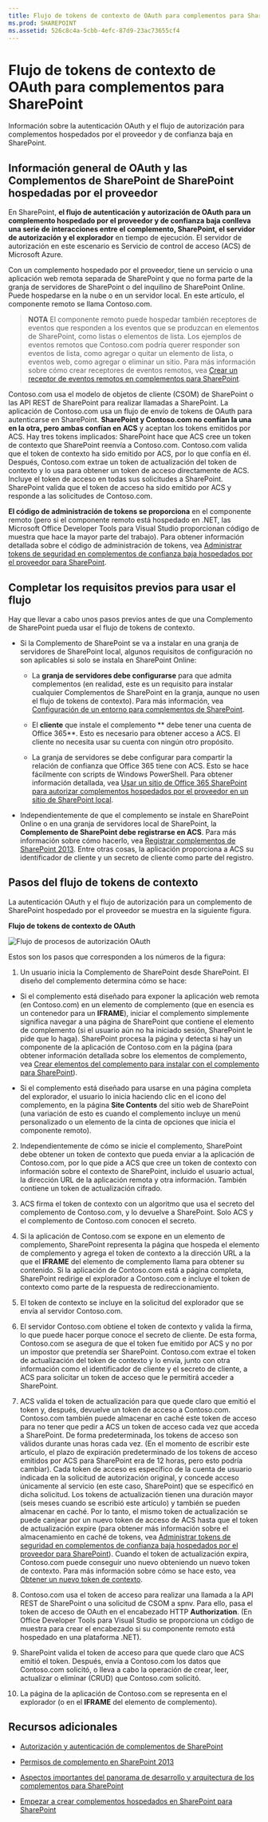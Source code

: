 ```yaml
---
title: Flujo de tokens de contexto de OAuth para complementos para SharePoint
ms.prod: SHAREPOINT
ms.assetid: 526c8c4a-5cbb-4efc-87d9-23ac73655cf4
---
```



# Flujo de tokens de contexto de OAuth para complementos para SharePoint
Información sobre la autenticación OAuth y el flujo de autorización para complementos hospedados por el proveedor y de confianza baja en SharePoint.
## Información general de OAuth y las Complementos de SharePoint de SharePoint hospedadas por el proveedor
<a name="OAuth_Actors"> </a>

En SharePoint, **el flujo de autenticación y autorización de OAuth para un complemento hospedado por el proveedor y de confianza baja conlleva una serie de interacciones entre el complemento, SharePoint, el servidor de autorización y el explorador** en tiempo de ejecución. El servidor de autorización en este escenario es Servicio de control de acceso (ACS) de Microsoft Azure.



Con un complemento hospedado por el proveedor, tiene un servicio o una aplicación web remota separada de SharePoint y que no forma parte de la granja de servidores de SharePoint o del inquilino de SharePoint Online. Puede hospedarse en la nube o en un servidor local. En este artículo, el componente remoto se llama Contoso.com.




> **NOTA**
> El componente remoto puede hospedar también receptores de eventos que responden a los eventos que se produzcan en elementos de SharePoint, como listas o elementos de lista. Los ejemplos de eventos remotos que Contoso.com podría querer responder son eventos de lista, como agregar o quitar un elemento de lista, o eventos web, como agregar o eliminar un sitio. Para más información sobre cómo crear receptores de eventos remotos, vea  [Crear un receptor de eventos remotos en complementos para SharePoint](create-a-remote-event-receiver-in-sharepoint-add-ins.md). 




Contoso.com usa el modelo de objetos de cliente (CSOM) de SharePoint o las API REST de SharePoint para realizar llamadas a SharePoint. La aplicación de Contoso.com usa un flujo de envío de tokens de OAuth para autenticarse en SharePoint. **SharePoint y Contoso.com no confían la una en la otra, pero ambas confían en ACS** y aceptan los tokens emitidos por ACS. Hay tres tokens implicados: SharePoint hace que ACS cree un token de contexto que SharePoint reenvía a Contoso.com. Contoso.com valida que el token de contexto ha sido emitido por ACS, por lo que confía en él. Después, Contoso.com extrae un token de actualización del token de contexto y lo usa para obtener un token de acceso directamente de ACS. Incluye el token de acceso en todas sus solicitudes a SharePoint. SharePoint valida que el token de acceso ha sido emitido por ACS y responde a las solicitudes de Contoso.com.



 **El código de administración de tokens se proporciona** en el componente remoto (pero si el componente remoto está hospedado en .NET, las Microsoft Office Developer Tools para Visual Studio proporcionan código de muestra que hace la mayor parte del trabajo). Para obtener información detallada sobre el código de administración de tokens, vea [Administrar tokens de seguridad en complementos de confianza baja hospedados por el proveedor para SharePoint](handle-security-tokens-in-provider-hosted-low-trust-sharepoint-add-ins.md).




## Completar los requisitos previos para usar el flujo
<a name="Prerequisites"> </a>

Hay que llevar a cabo unos pasos previos antes de que una Complemento de SharePoint pueda usar el flujo de tokens de contexto. 




- Si la Complemento de SharePoint se va a instalar en una granja de servidores de SharePoint local, algunos requisitos de configuración no son aplicables si solo se instala en SharePoint Online:

  - La **granja de servidores debe configurarse** para que admita complementos (en realidad, este es un requisito para instalar cualquier Complementos de SharePoint en la granja, aunque no usen el flujo de tokens de contexto). Para más información, vea [Configuración de un entorno para complementos de SharePoint](http://technet.microsoft.com/es-es/library/fp161236%28v=office.15%29.aspx).


  - El **cliente** que instale el complemento ** debe tener una cuenta de Office 365**. Esto es necesario para obtener acceso a ACS. El cliente no necesita usar su cuenta con ningún otro propósito.


  - La granja de servidores se debe configurar para compartir la relación de confianza que Office 365 tiene con ACS. Esto se hace fácilmente con scripts de Windows PowerShell. Para obtener información detallada, vea  [Usar un sitio de Office 365 SharePoint para autorizar complementos hospedados por el proveedor en un sitio de SharePoint local](use-an-office-365-sharepoint-site-to-authorize-provider-hosted-add-ins-on-an-on.md).


- Independientemente de que el complemento se instale en SharePoint Online o en una granja de servidores local de SharePoint, la **Complemento de SharePoint debe registrarse en ACS**. Para más información sobre cómo hacerlo, vea [Registrar complementos de SharePoint 2013](register-sharepoint-add-ins-2013.md). Entre otras cosas, la aplicación proporciona a ACS su identificador de cliente y un secreto de cliente como parte del registro.



## Pasos del flujo de tokens de contexto
<a name="OAuth_ProcessFlowSteps"> </a>

La autenticación OAuth y el flujo de autorización para un complemento de SharePoint hospedado por el proveedor se muestra en la siguiente figura.




**Flujo de tokens de contexto de OAuth**








![Flujo de procesos de autorización OAuth](images/833fcdcc-1755-438b-9ada-dce9646564c0.gif)



Estos son los pasos que corresponden a los números de la figura:








1. Un usuario inicia la Complemento de SharePoint desde SharePoint. El diseño del complemento determina cómo se hace:

  - Si el complemento está diseñado para exponer la aplicación web remota (en Contoso.com) en un elemento de complemento (que en esencia es un contenedor para un **IFRAME**), iniciar el complemento simplemente significa navegar a una página de SharePoint que contiene el elemento de complemento (si el usuario aún no ha iniciado sesión, SharePoint le pide que lo haga). SharePoint procesa la página y detecta si hay un componente de la aplicación de Contoso.com en la página (para obtener información detallada sobre los elementos de complemento, vea  [Crear elementos del complemento para instalar con el complemento para SharePoint](create-add-in-parts-to-install-with-your-sharepoint-add-in.md)).


  - Si el complemento está diseñado para usarse en una página completa del explorador, el usuario lo inicia haciendo clic en el icono del complemento, en la página **Site Contents** del sitio web de SharePoint (una variación de esto es cuando el complemento incluye un menú personalizado o un elemento de la cinta de opciones que inicia el componente remoto).


2. Independientemente de cómo se inicie el complemento, SharePoint debe obtener un token de contexto que pueda enviar a la aplicación de Contoso.com, por lo que pide a ACS que cree un token de contexto con información sobre el contexto de SharePoint, incluido el usuario actual, la dirección URL de la aplicación remota y otra información. También contiene un token de actualización cifrado.


3. ACS firma el token de contexto con un algoritmo que usa el secreto del complemento de Contoso.com, y lo devuelve a SharePoint. Solo ACS y el complemento de Contoso.com conocen el secreto.


4. Si la aplicación de Contoso.com se expone en un elemento de complemento, SharePoint representa la página que hospeda el elemento de complemento y agrega el token de contexto a la dirección URL a la que el **IFRAME** del elemento de complemento llama para obtener su contenido. Si la aplicación de Contoso.com está a página completa, SharePoint redirige el explorador a Contoso.com e incluye el token de contexto como parte de la respuesta de redireccionamiento.


5. El token de contexto se incluye en la solicitud del explorador que se envía al servidor Contoso.com.


6. El servidor Contoso.com obtiene el token de contexto y valida la firma, lo que puede hacer porque conoce el secreto de cliente. De esta forma, Contoso.com se asegura de que el token fue emitido por ACS y no por un impostor que pretendía ser SharePoint. Contoso.com extrae el token de actualización del token de contexto y lo envía, junto con otra información como el identificador de cliente y el secreto de cliente, a ACS para solicitar un token de acceso que le permitirá acceder a SharePoint.


7. ACS valida el token de actualización para que quede claro que emitió el token y, después, devuelve un token de acceso a Contoso.com. Contoso.com también puede almacenar en caché este token de acceso para no tener que pedir a ACS un token de acceso cada vez que acceda a SharePoint. De forma predeterminada, los tokens de acceso son válidos durante unas horas cada vez. (En el momento de escribir este artículo, el plazo de expiración predeterminado de los tokens de acceso emitidos por ACS para SharePoint era de 12 horas, pero esto podría cambiar). Cada token de acceso es específico de la cuenta de usuario indicada en la solicitud de autorización original, y concede acceso únicamente al servicio (en este caso, SharePoint) que se especificó en dicha solicitud. Los tokens de actualización tienen una duración mayor (seis meses cuando se escribió este artículo) y también se pueden almacenar en caché. Por lo tanto, el mismo token de actualización se puede canjear por un nuevo token de acceso de ACS hasta que el token de actualización expire (para obtener más información sobre el almacenamiento en caché de tokens, vea  [Administrar tokens de seguridad en complementos de confianza baja hospedados por el proveedor para SharePoint](handle-security-tokens-in-provider-hosted-low-trust-sharepoint-add-ins.md)). Cuando el token de actualización expira, Contoso.com puede conseguir uno nuevo obteniendo un nuevo token de contexto. Para más información sobre cómo se hace esto, vea  [Obtener un nuevo token de contexto](handle-security-tokens-in-provider-hosted-low-trust-sharepoint-add-ins.md#GetNewContextToken).


8. Contoso.com usa el token de acceso para realizar una llamada a la API REST de SharePoint o una solicitud de CSOM a spnv. Para ello, pasa el token de acceso de OAuth en el encabezado HTTP **Authorization**. (En Office Developer Tools para Visual Studio se proporciona un código de muestra para crear el encabezado si su componente remoto está hospedado en una plataforma .NET).


9. SharePoint valida el token de acceso para que quede claro que ACS emitió el token. Después, envía a Contoso.com los datos que Contoso.com solicitó, o lleva a cabo la operación de crear, leer, actualizar o eliminar (CRUD) que Contoso.com solicitó.


10. La página de la aplicación de Contoso.com se representa en el explorador (o en el **IFRAME** del elemento de complemento).



## Recursos adicionales
<a name="Filename_AdditionalResources"> </a>


-  [Autorización y autenticación de complementos de SharePoint](authorization-and-authentication-of-sharepoint-add-ins.md)


-  [Permisos de complemento en SharePoint 2013](add-in-permissions-in-sharepoint-2013.md)


-  [Aspectos importantes del panorama de desarrollo y arquitectura de los complementos para SharePoint](important-aspects-of-the-sharepoint-add-in-architecture-and-development-landscap.md)


-  [Empezar a crear complementos hospedados en SharePoint para SharePoint](get-started-creating-sharepoint-hosted-sharepoint-add-ins.md)



